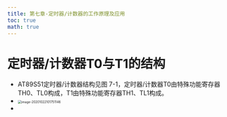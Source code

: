 ```yaml
---
title: 第七章-定时器/计数器的工作原理及应用
toc: true
math: true
---
```


# 定时器/计数器T0与T1的结构

- AT89S51定时器/计数器结构见图 7-1，定时器/计数器T0由特殊功能寄存器TH0、TL0构成，T1由特殊功能寄存器TH1、TL1构成。
- <img src="http://222.65.137.121:9702/images/2020/10/21/20201022101751.png" alt="image-20201022101751146" style="zoom:50%;" />
- 